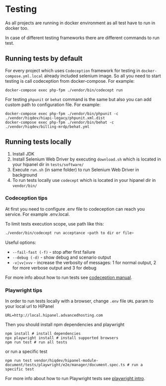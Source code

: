 # Testing

As all projects are running in docker environment as all test have to run in docker too.

In case of different testing frameworks there are different commands to run test.

## Running tests by default

For every project which uses `Codeception` framework for testing in `docker-compose.yml.local`
already included selenium image. So all you need to start testing is call codeception from docker-compose.
For example:

    docker-compose exec php-fpm ./vendor/bin/codecept run

For testing `phpunit` or `behat` command is the same but also you can add custom path to configuration file.
For example:

    docker-compose exec php-fpm ./vendor/bin/phpunit -c ./vendor/hiqdev/hiapi-legacy/phpunit.xml.dist
    docker-compose exec php-fpm ./vendor/bin/behat -c ./vendor/hiqdev/billing-mrdp/behat.yml

## Running tests locally

1. Install JDK
2. Install Selenium Web Driver by executing `download.sh` which is located in your hipanel dir in `tests/software/`
3. Execute `run.sh` (in same folder) to run Selenium Web Driver in background
4. To run tests locally use `codecept` which is located in your hipanel dir in `vendor/bin/`

### Codeception tips

At first you need to configure .env file to codeception can reach you service. For example .env.local.

To limit tests execution scope, use path like this:

```sh
./vendor/bin/codecept run acceptance <path to dir or file>
```

Useful options:

- `--fail-fast (-f)` - stop after first failure
- `--debug (-d)` - show debug and scenario output
- `-v|vv|vvv` - increase the verbosity of messages: 1 for normal output, 2 for more verbose output and 3 for debug

For more info about how to run tests see [codeception manual].

[codeception manual]: https://codeception.com/docs/02-GettingStarted#Running-Tests

### Playwright tips

In order to run tests locally with a browser, change `.env` file `URL` param to your local url to HiPanel

```dotenv
URL=http://local.hipanel.advancedhosting.com
```

Then you should install npm dependencies and playwright

```shell
npm install # install dependencies
npx playwright install # install supported browsers 
npm run test # run all tests
```

or run a specific test

```shell
npm run test vendor/hiqdev/hipanel-module-document/tests/playwright/e2e/manager/document.spec.ts # run a specific test
```

For more info about how to run Playwright tests see [playwright intro].

[playwright intro]: https://playwright.dev/docs/intro

